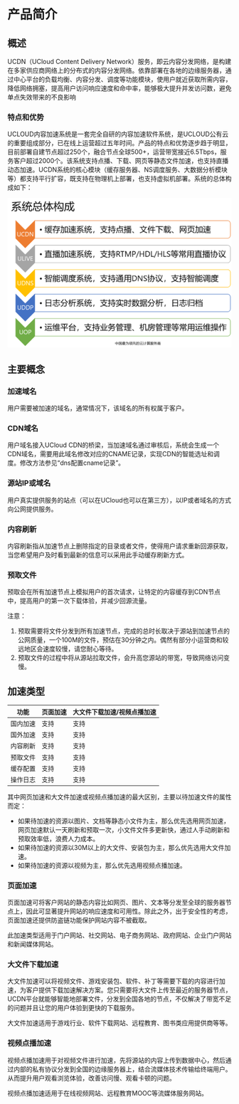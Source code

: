 # 产品简介



## 概述

UCDN（UCloud Content Delivery Network）服务，即云内容分发网络，是构建在多家供应商网络上的分布式的内容分发网络。依靠部署在各地的边缘服务器，通过中心平台的负载均衡、内容分发、调度等功能模块，使用户就近获取所需内容，降低网络拥塞，提高用户访问响应速度和命中率，能够极大提升并发访问数，避免单点失效带来的不良影响

### 特点和优势

UCLOUD内容加速系统是一套完全自研的内容加速软件系统，是UCLOUD公有云的重要组成部分，已在线上运营超过五年时间。产品的特点和优势逐步趋于明显，目前部署自建节点超过250个，融合节点全球500+，运营带宽接近6.5Tbps，服务客户超过2000个。该系统支持点播、下载、网页等静态文件加速，也支持直播动态加速。UCDN系统的核心模块（缓存服务器、NS调度服务、大数据分析模块等）都支持平行扩容，既支持在物理机上部署，也支持虚拟机部署。系统的总体构成如下：

![image](/images/2022-产品简介-特点和优势.png)


## 主要概念

### 加速域名

用户需要被加速的域名，通常情况下，该域名的所有权属于客户。

### CDN域名

用户域名接入UCloud CDN的桥梁，当加速域名通过审核后，系统会生成一个CDN域名，需要用此域名修改对应的CNAME记录，实现CDN的智能选址和调度。修改方法参见“dns配置cname记录”。

### 源站IP或域名

用户真实提供服务的站点（可以在UCloud也可以在第三方），以IP或者域名的方式向公网提供服务。

### 内容刷新

内容刷新指从加速节点上删除指定的目录或者文件，使得用户请求重新回源获取，当您希望用户及时看到最新的信息可以采用此手动缓存刷新方式。

### 预取文件

预取会在所有加速节点上模拟用户的首次请求，让特定的内容缓存到CDN节点中，提高用户的第一次下载体验，并减少回源流量。

注意：

1.  预取需要将文件分发到所有加速节点，完成的总时长取决于源站到加速节点的公网质量，一个100M的文件，预估在30分钟之内。偶然有部分小运营商和较远地区会速度较慢，请您耐心等待。
2.  预取文件的过程中将从源站拉取文件，会升高您源站的带宽，导致网络访问变慢。

## 加速类型

| 功能   | 页面加速 | 大文件下载加速/视频点播加速 |
| ---- | ---- | -------------- |
| 国内加速 | 支持   | 支持             |
| 国外加速 | 支持   | 支持            |
| 内容刷新 | 支持   | 支持             |
| 预取文件 | 支持   | 支持             |
| 缓存配置 | 支持   | 支持            |
| 操作日志 | 支持   | 支持             |

其中网页加速和大文件加速或视频点播加速的最大区别，主要以待加速文件的属性而定：

  - 如果待加速的资源以图片、文档等静态小文件为主，那么优先选用网页加速，网页加速默认一天刷新和预取一次，小文件文件多更新快，通过人手动刷新和预取效率低，浪费人力成本。
  - 如果待加速的资源以30M以上的大文件、安装包为主，那么优先选用大文件加速。
  - 如果待加速的资源以视频为主，那么优先选用视频点播加速。

### 页面加速

页面加速可将客户网站的静态内容比如网页、图片、文本等分发至全球的服务器节点上，因此可显著提升网站的响应速度和可用性。除此之外，出于安全性的考虑，页面加速还提供防盗链功能保护网站内容不被截取。

此加速类型适用于门户网站、社交网站、电子商务网站、政府网站、企业门户网站和新闻媒体网站。

### 大文件下载加速

大文件加速可以将视频文件、游戏安装包、软件、补丁等需要下载的内容进行加速，为客户提供下载加速解决方案。您只需要将大文件上传至最近的服务器节点，UCDN平台就能够智能地部署文件，分发到全国各地的节点，不仅解决了带宽不足的问题并且让您的用户体验到更快的下载服务。

大文件加速适用于游戏行业、软件下载网站、远程教育、图书类应用提供商等等。

### 视频点播加速

视频点播加速用于对视频文件进行加速，先将源站的内容上传到数据中心，然后通过内部的私有协议分发到全国的边缘服务器上，结合流媒体技术传输给终端用户。从而提升用户观看浏览体验，改善访问慢、观看卡顿的问题。

视频点播加速适用于在线视频网站、远程教育MOOC等流媒体服务网站。
